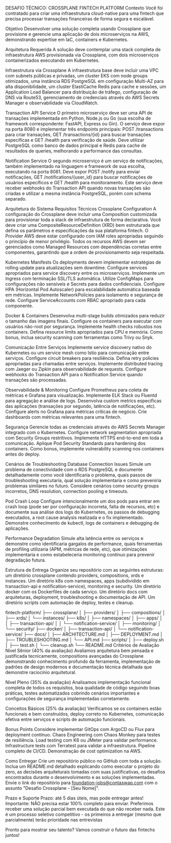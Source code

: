 DESAFIO TÉCNICO: CROSSPLANE FINTECH PLATFORM
Contexto
Você foi contratado para criar uma infraestrutura cloud-native para uma fintech que precisa processar transações financeiras de forma segura e escalável.

Objetivo
Desenvolver uma solução completa usando Crossplane que provisione e gerencie uma aplicação de dois microserviços na AWS, demonstrando expertise em IaC, containers e Kubernetes.

Arquitetura Requerida
A solução deve contemplar uma stack completa de infraestrutura AWS provisionada via Crossplane, com dois microserviços containerizados executando em Kubernetes.

Infraestrutura via Crossplane
A infraestrutura base deve incluir uma VPC com subnets públicas e privadas, um cluster EKS com node groups otimizados, uma instância RDS PostgreSQL em configuração Multi-AZ para alta disponibilidade, um cluster ElastiCache Redis para cache e sessões, um Application Load Balancer para distribuição de tráfego, configuração de DNS via Route53, gerenciamento de credenciais através do AWS Secrets Manager e observabilidade via CloudWatch.

Transaction API Service
O primeiro microserviço deve ser uma API de transações implementada em Python, Node.js ou Go (sua escolha de framework correspondente: FastAPI, Express ou Gin). O serviço deve expor na porta 8080 e implementar três endpoints principais: POST /transactions para criar transações, GET /transactions/{id} para buscar transações específicas e GET /health para verificação de saúde. Deve utilizar PostgreSQL como banco de dados principal e Redis para cache de resultados de queries, melhorando a performance das consultas.

Notification Service
O segundo microserviço é um serviço de notificações, também implementado na linguagem e framework de sua escolha, executando na porta 8081. Deve expor POST /notify para enviar notificações, GET /notifications/{user_id} para buscar notificações de usuários específicos e GET /health para monitoramento. Este serviço deve receber webhooks do Transaction API quando novas transações são criadas e utilizar a mesma instância PostgreSQL, porém com schema separado.

Arquitetura do Sistema
Requisitos Técnicos
Crossplane Configuration
A configuração do Crossplane deve incluir uma Composition customizada para provisionar toda a stack de infraestrutura de forma declarativa. Você deve criar uma CompositeResourceDefinition (XRD) bem estruturada que defina os parâmetros e especificações da sua plataforma fintech. O Provider AWS deve estar configurado com IAM roles apropriadas seguindo o princípio de menor privilégio. Todos os recursos AWS devem ser gerenciados como Managed Resources com dependências corretas entre componentes, garantindo que a ordem de provisionamento seja respeitada.

Kubernetes Manifests
Os deployments devem implementar estratégias de rolling update para atualizações sem downtime. Configure services apropriados para service discovery entre os microserviços. Implemente um Ingress com terminação SSL/TLS automática. Utilize ConfigMaps para configurações não sensíveis e Secrets para dados confidenciais. Configure HPA (Horizontal Pod Autoscaler) para escalabilidade automática baseada em métricas. Implemente NetworkPolicies para isolamento e segurança de rede. Configure ServiceAccounts com RBAC apropriado para cada componente.

Docker & Containers
Desenvolva multi-stage builds otimizados para reduzir o tamanho das imagens finais. Configure os containers para executar com usuários não-root por segurança. Implemente health checks robustos nos containers. Defina resource limits apropriados para CPU e memória. Como bonus, inclua security scanning com ferramentas como Trivy ou Snyk.

Comunicação Entre Serviços
Implemente service discovery nativo do Kubernetes ou um service mesh como Istio para comunicação entre serviços. Configure circuit breakers para resiliência. Defina retry policies apropriadas para chamadas entre serviços. Implemente distributed tracing com Jaeger ou Zipkin para observabilidade de requests. Configure webhooks do Transaction API para o Notification Service quando transações são processadas.

Observabilidade & Monitoring
Configure Prometheus para coleta de métricas e Grafana para visualização. Implemente ELK Stack ou Fluentd para agregação e análise de logs. Desenvolva custom metrics específicas das aplicações (transações por segundo, latência de notificações, etc). Configure alerts no Grafana para métricas críticas de negócio. Crie dashboards com métricas relevantes para uma fintech.

Segurança
Gerencie todas as credenciais através do AWS Secrets Manager integrado com o Kubernetes. Configure network segmentation apropriada com Security Groups restritivos. Implemente HTTPS end-to-end em toda a comunicação. Aplique Pod Security Standards para hardening dos containers. Como bonus, implemente vulnerability scanning nos containers antes do deploy.

Cenários de Troubleshooting
Database Connection Issues
Simule um problema de conectividade com o RDS PostgreSQL e documente detalhadamente como você identificaria o problema, quais passos de troubleshooting executaria, qual solução implementaria e como preveniria problemas similares no futuro. Considere cenários como security groups incorretos, DNS resolution, connection pooling e timeouts.

Pod Crash Loop
Configure intencionalmente um dos pods para entrar em crash loop (pode ser por configuração incorreta, falta de recursos, etc) e documente sua análise dos logs do Kubernetes, os passos de debugging executados, a root cause analysis realizada e o fix implementado. Demonstre conhecimento de kubectl, logs de containers e debugging de aplicações.

Performance Degradation
Simule alta latência entre os serviços e demonstre como identificaria gargalos de performance, quais ferramentas de profiling utilizaria (APM, métricas de rede, etc), que otimizações implementaria e como estabeleceria monitoring contínuo para prevenir degradação futura.

Estrutura de Entrega
Organize seu repositório com as seguintes estruturas: um diretório crossplane contendo providers, compositions, xrds e instances. Um diretório k8s com namespaces, apps (subdividido em transaction-api e notification-service), monitoring e security. Um diretório docker com os Dockerfiles de cada serviço. Um diretório docs com arquiteturas, deployment, troubleshooting e documentação de API. Um diretório scripts com automação de deploy, testes e cleanup.

fintech-platform/
├── crossplane/
│   ├── providers/
│   ├── compositions/
│   ├── xrds/
│   └── instances/
├── k8s/
│   ├── namespaces/
│   ├── apps/
│   │   ├── transaction-api/
│   │   └── notification-service/
│   ├── monitoring/
│   └── security/
├── docker/
│   ├── transaction-api/
│   └── notification-service/
├── docs/
│   ├── ARCHITECTURE.md
│   ├── DEPLOYMENT.md
│   ├── TROUBLESHOOTING.md
│   └── API.md
├── scripts/
│   ├── deploy.sh
│   ├── test.sh
│   └── cleanup.sh
└── README.md
Critérios de Avaliação
Nível Sênior (40% da avaliação)
Avaliamos arquitetura bem pensada e justificada tecnicamente, compositions avançadas do Crossplane demonstrando conhecimento profundo da ferramenta, implementação de padrões de design modernos e documentação técnica detalhada que demonstre raciocínio arquitetural.

Nível Pleno (35% da avaliação)
Analisamos implementação funcional completa de todos os requisitos, boa qualidade de código seguindo boas práticas, testes automatizados cobrindo cenários importantes e configurações de segurança implementadas corretamente.

Conceitos Básicos (25% da avaliação)
Verificamos se os containers estão funcionais e bem construídos, deploy correto no Kubernetes, comunicação efetiva entre serviços e scripts de automação funcionais.

Bonus Points
Considere implementar GitOps com ArgoCD ou Flux para deployment contínuo. Chaos Engineering com Chaos Monkey para testes de resiliência. Load testing com K6 ou JMeter para validar performance. Infrastructure tests com Terratest para validar a infraestrutura. Pipeline completo de CI/CD. Demonstração de cost optimization na AWS.

Como Entregar
Crie um repositório público no GitHub com toda a solução. Inclua um README.md detalhado explicando como executar o projeto do zero, as decisões arquiteturais tomadas com suas justificativas, os desafios encontrados durante o desenvolvimento e as soluções implementadas. Envie o link do repositório para foundation-jobs@contaswap.com com o assunto "Desafio Crossplane - [Seu Nome]".

Prazo e Suporte
Prazo: até 5 dias úteis, mas pode entregar antes! Importante: NÃO precisa estar 100% completo para enviar. Preferimos receber uma solução parcial bem executada do que não receber nada. Este é um processo seletivo competitivo - os primeiros a entregar (mesmo que parcialmente) terão prioridade nas entrevistas

Pronto para mostrar seu talento? Vamos construir o futuro das fintechs juntos!
